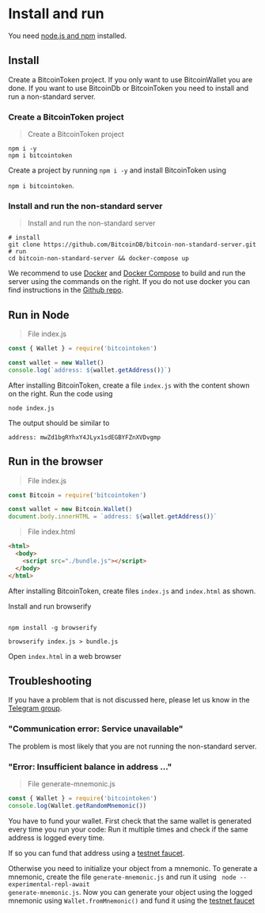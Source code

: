# Install and run

You need <a href="https://docs.npmjs.com/downloading-and-installing-node-js-and-npm">node.js and npm</a> installed.

## Install

Create a BitcoinToken project. If you only want to use BitcoinWallet you are done. If you want to use BitcoinDb or BitcoinToken you need to install and run a non-standard server.

### Create a BitcoinToken project

> Create a BitcoinToken project

````terminal
npm i -y
npm i bitcointoken
````

Create a project by running <code>npm i -y</code> and install BitcoinToken using

<code>npm i bitcointoken</code>.


### Install and run the non-standard server

> Install and run the non-standard server

````shell
# install
git clone https://github.com/BitcoinDB/bitcoin-non-standard-server.git
# run
cd bitcoin-non-standard-server && docker-compose up
````

We recommend to use <a href="https://www.docker.com/">Docker</a> and <a href="https://docs.docker.com/compose/">Docker Compose</a> to build and run the server using the commands on the right. If you do not use docker you can find instructions in the <a href="https://github.com/the-bitcoin-token/bitcoin-non-standard-server">Github repo</a>.

## Run in Node

> File index.js

````javascript
const { Wallet } = require('bitcointoken')

const wallet = new Wallet()
console.log(`address: ${wallet.getAddress()}`)
````

After installing BitcoinToken, create a file <code>index.js</code> with the content shown on the right. Run the code using

`node index.js`

The output should be similar to

<code>address: mwZd1bgRYhxY4JLyx1sdEGBYFZnXVDvgmp</code>

<!--
## Run in the browser

> File index.js

````javascript
const Bitcoin = require('bitcointoken')

const wallet = new Bitcoin.Wallet()
document.body.innerHTML = `address: ${wallet.getAddress()}`
````

> File index.html

````html
<html>
  <body>
    <script src="./index.js"></script>
  </body>
</html>
````

Install <a href="https://parceljs.org">Parcel</a> using `npm install -g parcel-bundler`.

Create a files `index.js` and `index.html` in an empty folder.

Start the server using `parcel index.html`. The website will be rendered at <a href="http://localhost:1234/">http://localhost:1234/</a>.
-->

## Run in the browser

> File index.js

````javascript
const Bitcoin = require('bitcointoken')

const wallet = new Bitcoin.Wallet()
document.body.innerHTML = `address: ${wallet.getAddress()}`
````

> File index.html

````html
<html>
  <body>
    <script src="./bundle.js"></script>
  </body>
</html>
````

After installing BitcoinToken, create files <code>index.js</code> and <code>index.html</code> as shown.

Install and run browserify

<code>
npm install -g browserify<br />
browserify index.js > bundle.js
</code>

Open <code>index.html</code> in a web browser


## Troubleshooting

If you have a problem that is not discussed here, please let us know in the <a href="https://t.me/joinchat/FMrjOUWRuUkNuIt7zJL8tg">Telegram group</a>.

### "Communication error: Service unavailable"

The problem is most likely that you are not running the non-standard server.

### "Error: Insufficient balance in address ..."

> File generate-mnemonic.js

````javascript
const { Wallet } = require('bitcointoken')
console.log(Wallet.getRandomMnemonic())
````

You have to fund your wallet. First check that the same wallet is generated every time you run your code: Run it multiple times and check if the  same address is logged every time.


If so you can fund that address using a [testnet faucet](https://coinfaucet.eu/en/bch-testnet/).

Otherwise you need to initialize your object from a mnemonic. To generate a mnemonic, create the file <code>generate-mnemonic.js</code> and run it using <code> node --experimental-repl-await generate-mnemonic.js</code>. Now you can generate your object using the logged mnemonic using <code>Wallet.fromMnemonic()</code> and fund it using the [testnet faucet](https://coinfaucet.eu/en/bch-testnet/)